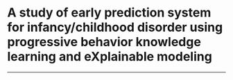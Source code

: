 # A study of early prediction system for infancy/childhood disorder using progressive behavior knowledge learning and eXplainable modeling
---